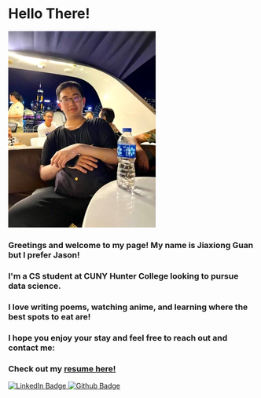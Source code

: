 # Hello There!

<img src = "Jason.jpg">

### Greetings and welcome to my page! My name is Jiaxiong Guan but I prefer Jason!
### I'm a CS student at CUNY Hunter College looking to pursue data science.
### I love writing poems, watching anime, and learning where the best spots to eat are!
### I hope you enjoy your stay and feel free to reach out and contact me:
### Check out my <a href = "Resume.pdf"> resume here! </a>
<div class = "badges">
  <a href = "https://www.linkedin.com/in/jiaxiong-guan/">
    <img src = "https://img.shields.io/badge/LinkedIn-0077B5?style=for-the-badge&logo=linkedin&logoColor=white" 
        alt ="LinkedIn Badge">
  </a>
  <a href = "https://github.com/Jguan10">
    <img src = "https://img.shields.io/badge/github-%23121011.svg?style=for-the-badge&logo=github&logoColor=white" 
        alt ="Github Badge">
  </a>
</div>




